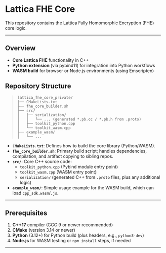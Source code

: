 # Lattica FHE Core

This repository contains the Lattica Fully Homomorphic Encryption (FHE) core logic.

---

## Overview

- **Core Lattica FHE** functionality in C++
- **Python extension** (via pybind11) for integration into Python workflows
- **WASM build** for browser or Node.js environments (using Emscripten)

## Repository Structure

> ```
> lattica_fhe_core_private/
> ├── CMakeLists.txt
> ├── fhe_core_builder.sh
> ├── src/
> │   ├── serialization/
> │   │   └── ... (generated *.pb.cc / *.pb.h from .proto)
> │   ├── toolkit_python.cpp
> │   └── toolkit_wasm.cpp
> ├── example_wasm/
> │   └── ...
> ```

- **`CMakeLists.txt`**: Defines how to build the core library (Python/WASM).
- **`fhe_core_builder.sh`**: Primary build script; handles dependencies, compilation, and artifact copying to sibling repos.
- **`src/`**: Core C++ source code:
  - `toolkit_python.cpp` (Pybind module entry point)
  - `toolkit_wasm.cpp` (WASM entry point)
  - `serialization/` (generated C++ from `.proto` files, plus any additional logic)
- **`example_wasm/`**: Simple usage example for the WASM build, which can load `cpp_sdk.wasm`/`.js`.

---

## Prerequisites

1. **C++17** compiler (GCC 9 or newer recommended)
2. **CMake** (version 3.14 or newer)
3. **Python** (3.12+) for Python build (plus headers, e.g., `python3-dev`)
4. **Node.js** for WASM testing or `npm install` steps, if needed

---
